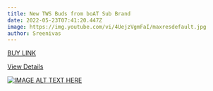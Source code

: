 ```yaml
---
title: New TWS Buds from boAT Sub Brand
date: 2022-05-23T07:41:20.447Z
image: https://img.youtube.com/vi/4UejzVgmFaI/maxresdefault.jpg
author: Sreenivas
---
```

[BUY LINK](https://ekaro.in/enkr20220523s11147205)

[View Details](https://ekaro.in/enkr20220523s11147205)

[![IMAGE ALT TEXT HERE](https://img.youtube.com/vi/4UejzVgmFaI/maxresdefault.jpg)](https://dailynewz.xyz/video.php?v=4UejzVgmFaI)
